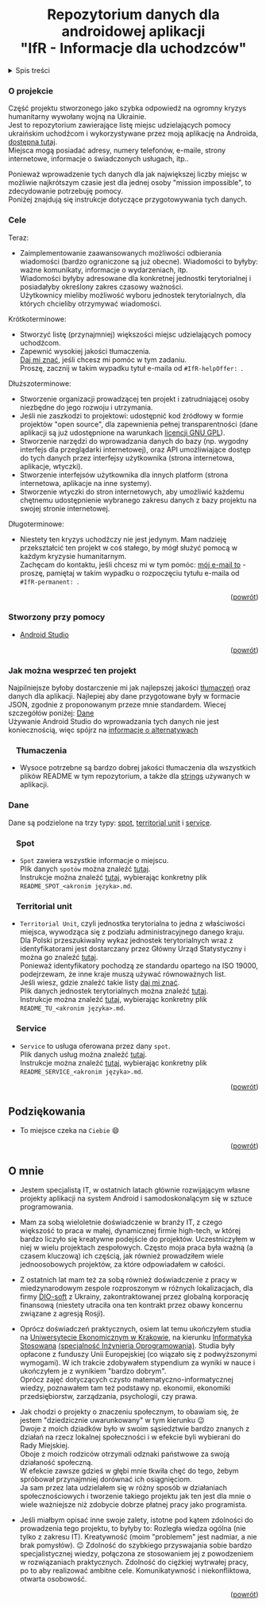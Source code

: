 <h1 align="center">Repozytorium danych dla androidowej aplikacji<br>"IfR - Informacje dla uchodzców"</h1>

<!-- TABLE OF CONTENTS -->
<details>
  <summary>Spis treści</summary>
  <ol>
    <li><a href="#o-projekcie">O projekcie</a></li>
    <li><a href="#cele">Cele</a></li>
    <li><a href="#stworzony-przy-pomocy">Stworzony przy pomocy</a></li>
    <li><a href="#jak-można-wesprzeć-ten-projekt">Jak można wesprzeć ten projekt</a>
    <ol>
    <li><a href="#tłumaczenia">&nbsp;&nbsp;&nbsp;&nbsp;Tłumaczenia</a></li>
    <li><a href="#dane">Dane</a></li>
    <li><a href="#spot">&nbsp;&nbsp;&nbsp;&nbsp;Spot</a></li>
    <li><a href="#territorial-unit">&nbsp;&nbsp;&nbsp;&nbsp;Territorial unit</a></li>
    <li><a href="#service">&nbsp;&nbsp;&nbsp;&nbsp;Service</a></li>
    </ol></li>
    <li><a href="#podziękowania">Podziękowania</a></li>
    <li><a href="#o-mnie">O mnie</a></li>
  </ol>
</details>

<!-- ABOUT THE PROJECT -->

### O projekcie

Część projektu stworzonego jako szybka odpowiedź na ogromny kryzys humanitarny wywołany wojną na Ukrainie.<br>
Jest to repozytorium zawierające listę miejsc udzielających pomocy ukraińskim uchodźcom i wykorzystywane przez moją aplikację na Androida, [dostępna tutaj](https://play.google.com/store/apps/details?id=eu.adamgiergun.infoforukrainianrefugees).<br>
Miejsca mogą posiadać adresy, numery telefonów, e-maile, strony internetowe, informacje o świadczonych usługach, itp..

Ponieważ wprowadzenie tych danych dla jak największej liczby miejsc w możliwie najkrótszym czasie jest dla jednej osoby "mission impossible", to zdecydowanie potrzebuję pomocy.<br>
Poniżej znajdują się instrukcje dotyczące przygotowywania tych danych.

### Cele

Teraz:
* Zaimplementowanie zaawansowanych możliwości odbierania wiadomości (bardzo ograniczone są już obecne). Wiadomości to byłyby: ważne komunikaty, informacje o wydarzeniach, itp.<br>
  Wiadomości byłyby adresowane dla konkretnej jednostki terytorialnej i posiadałyby określony zakres czasowy ważności.<br>
  Użytkownicy mieliby możliwość wyboru jednostek terytorialnych, dla których chcieliby otrzymywać wiadomości.<br>

Krótkoterminowe:
* Stworzyć listę (przynajmniej) większości miejsc udzielających pomocy uchodźcom.
* Zapewnić wysokiej jakości tłumaczenia.<br>
  [Daj mi znać](mailto:adam.giergun@gmail.com), jeśli chcesz mi pomóc w tym zadaniu.<br>
  Proszę, zacznij w takim wypadku tytuł e-maila od `#IfR-helpOffer: `.

Dłuższoterminowe:
* Stworzenie organizacji prowadzącej ten projekt i zatrudniającej osoby niezbędne do jego rozwoju i utrzymania.
* Jeśli nie zaszkodzi to projektowi: udostępnić kod źródłowy w formie projektów "open source", dla zapewnienia pełnej transparentności (dane aplikacji są już udostępnione na warunkach [licencji GNU GPL](https://github.com/AdamGiergun/IfR-data/blob/main/LICENSE)).
* Stworzenie narzędzi do wprowadzania danych do bazy (np. wygodny interfejs dla przeglądarki internetowej), oraz API umożliwiające dostęp do tych danych przez interfejsy użytkownika (strona internetowa, aplikacje, wtyczki).
* Stworzenie interfejsów użytkownika dla innych platform (strona internetowa, aplikacje na inne systemy).
* Stworzenie wtyczki do stron internetowych, aby umożliwić każdemu chętnemu udostępnienie wybranego zakresu danych z bazy projektu na swojej stronie internetowej.

Długoterminowe:
* Niestety ten kryzys uchodźczy nie jest jedynym. Mam nadzieję przekształcić ten projekt w coś stałego, by mógł służyć pomocą w każdym kryzysie humanitarnym.<br>
  Zachęcam do kontaktu, jeśli chcesz mi w tym pomóc: [mój e-mail to](mailto:adam.giergun@gmail.com) - proszę, pamiętaj w takim wypadku o rozpoczęciu tytułu e-maila od `#IfR-permanent: `.
<p align="right">(<a href="#top">powrót</a>)</p>

### Stworzony przy pomocy

* [Android Studio](https://developer.android.com/studio)

<p align="right">(<a href="#top">powrót</a>)</p>

<!-- CONTRIBUTION -->

### Jak można wesprzeć ten projekt

Najpilniejsze byłoby dostarczenie mi jak najlepszej jakości [tłumaczeń](https://github.com/AdamGiergun/IfR-data#translations) oraz danych dla aplikacji.
Najlepiej aby dane przygotowane były w formacie JSON, zgodnie z proponowanym przeze mnie standardem. Wiecej szczegółów poniżej: [Dane](https://github.com/AdamGiergun/IfR-data#dane)<br>
Używanie Android Studio do wprowadzania tych danych nie jest koniecznością, więc spójrz na [informacje o alternatywach](https://github.com/AdamGiergun/IfR-data/issues/1)

### &nbsp;&nbsp;&nbsp;&nbsp;Tłumaczenia
* Wysoce potrzebne są bardzo dobrej jakości tłumaczenia dla wszystkich plików README w tym repozytorium, a także dla [strings](https://github.com/AdamGiergun/IfR-data/blob/main/data/strings.xml) używanych w aplikacji.

### Dane
Dane są podzielone na trzy typy: [spot](https://github.com/AdamGiergun/IfR-data#spot), [territorial unit](https://github.com/AdamGiergun/IfR-data#territorial-unit) i [service](https://github.com/AdamGiergun/IfR-data#service).

### &nbsp;&nbsp;&nbsp;&nbsp;Spot
* `Spot` zawiera wszystkie informacje o miejscu.<br>
  Plik danych `spotów` można znaleźć [tutaj](https://github.com/AdamGiergun/IfR-data/blob/main/data/spots.json).<br>
  Instrukcje można znaleźć [tutaj](https://github.com/AdamGiergun/IfR-data/blob/main/data/), wybierając konkretny plik `README_SPOT_<akronim języka>.md`.

### &nbsp;&nbsp;&nbsp;&nbsp;Territorial unit
* `Territorial Unit`, czyli jednostka terytorialna to jedna z właściwości miejsca, wywodząca się z podziału administracyjnego danego kraju.<br>
  Dla Polski przeszukiwalny wykaz jednostek terytorialnych wraz z identyfikatorami jest dostarczany przez Główny Urząd Statystyczny i można go znaleźć [tutaj](https://eteryt.stat.gov.pl/eTeryt/rejestr_teryt/udostepnianie_danych/baza_teryt/uzytkownicy_indywidualni/wyszukiwanie/wyszukiwanie.aspx?contrast=default). <br>
  Ponieważ identyfikatory pochodzą ze standardu opartego na ISO 19000, podejrzewam, że inne kraje muszą używać równoważnych list.<br>
  Jeśli wiesz, gdzie znaleźć takie listy [daj mi znać](https://github.com/AdamGiergun/IfR-data/issues/2). <br>
  Plik danych jednostek terytorialnych można znaleźć [tutaj](https://github.com/AdamGiergun/IfR-data/blob/main/data/territorialUnits.json). <br>
  Instrukcje można znaleźć [tutaj](https://github.com/AdamGiergun/IfR-data/blob/main/data/), wybierając konkretny plik `README_TU_<akronim języka>.md`.

###  &nbsp;&nbsp;&nbsp;&nbsp;Service
* `Service` to usługa oferowana przez dany `spot`.<br>
  Plik danych usług można znaleźć [tutaj](https://github.com/AdamGiergun/IfR-data/blob/main/data/services.json). <br>
  Instrukcje można znaleźć [tutaj](https://github.com/AdamGiergun/IfR-data/blob/main/data/), wybierając konkretny plik `README_SERVICE_<akronim języka>.md`.

<p align="right">(<a href="#top">powrót</a>)</p>

<!-- ACKNOWLEDGMENTS -->

## Podziękowania

* To miejsce czeka na `Ciebie` :smile:

<p align="right">(<a href="#top">powrót</a>)</p>

<!-- ABOUT_ME -->

## O mnie

* Jestem specjalistą IT, w ostatnich latach głównie rozwijającym własne projekty aplikacji na system Android i samodoskonalącym się w sztuce programowania.
  
* Mam za sobą wieloletnie doświadczenie w branży IT, z czego większość to praca w małej, dynamicznej firmie high-tech, w której bardzo liczyło się kreatywne podejście do projektów. 
  Uczestniczyłem w niej w wielu projektach zespołowych. Często moja praca była ważną (a czasem kluczową) ich częścią, jak również prowadziłem wiele jednoosobowych projektów, za które odpowiadałem w całości.
  
* Z ostatnich lat mam też za sobą również doświadczenie z pracy w miedzynarodowym zespole rozproszonym w różnych lokalizacjach, dla firmy [DIO-soft](http://www.dio-soft.com/en/) z Ukrainy,
  zakontraktowanej przez globalną korporację finansową (niestety utraciła ona ten kontrakt przez obawy koncernu związane z agresją Rosji).
  
* Oprócz doświadczeń praktycznych, osiem lat temu ukończyłem studia na [Uniwersytecie Ekonomicznym w Krakowie](https://uek.krakow.pl/), 
  na kierunku [Informatyka Stosowana](https://studiuj.uek.krakow.pl/listings/kierunek-informatyka-stosowana-niestacjonarne-i-stopien/) [(specjalność Inżynieria Oprogramowania)](https://studiuj.uek.krakow.pl/listings/specjalnosc-inzynieria-oprogramowania-niestacjonarne-i-stopien/).
  Studia były opłacone z funduszy Unii Europejskiej (co wiązało się z podwyższonymi wymogami). W ich trakcie zdobywałem stypendium za wyniki w nauce i ukończyłem je z wynikiem "bardzo dobrym".  
  Oprócz zajęć dotyczących czysto matematyczno-informatycznej wiedzy, poznawałem tam też podstawy np. ekonomii, ekonomiki przedsiębiorstw, zarządzania, psychologii, czy prawa.

* Jak chodzi o projekty o znaczeniu społecznym, to obawiam się, że jestem "dziedzicznie uwarunkowany" w tym kierunku :wink: <br>
  Dwoje z moich dziadków było w swoim sąsiedztwie bardzo znanych z działań na rzecz lokalnej społeczności i w efekcie byli wybierani do Rady Miejskiej.<br>
  Oboje z moich rodziców otrzymali odznaki państwowe za swoją działaność społeczną.<br>
  W efekcie zawsze gdzieś w głębi mnie tkwiła chęć do tego, żebym spróbował przynajmniej dorównać ich osiągnięciom.<br>
  Ja sam przez lata udzielałem się w różny sposób w działaniach społecznościowych i tworzenie takiego projektu jak ten jest dla mnie o wiele ważniejsze niż zdobycie dobrze płatnej pracy jako programista.

* Jeśli miałbym opisać inne swoje zalety, istotne pod kątem zdolności do prowadzenia tego projektu, to byłyby to:
  Rozległa wiedza ogólna (nie tylko z zakresu IT).
  Kreatywność (moim "problemem" jest nadmiar, a nie brak pomysłów). :wink:
  Zdolność do szybkiego przyswajania sobie bardzo specjalistycznej wiedzy, połączona ze stosowaniem jej z powodzeniem w rozwiązaniach praktycznych.
  Zdolność do ciężkiej wytrwałej pracy, po to aby realizować ambitne cele.
  Komunikatywność i niekonfliktowa, otwarta osobowość.

<p align="right">(<a href="#top">powrót</a>)</p>
